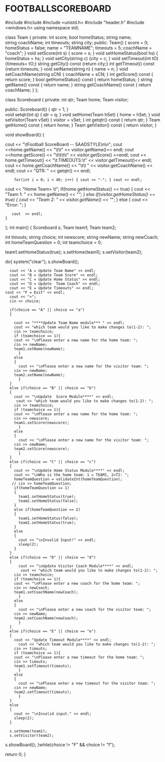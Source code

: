 # FOOTBALLSCOREBOARD
#include <iostream>
#include <string> 
#include <unistd.h>
#include "header.h"
#include <windows.h>
using namespace std; 

class Team 
{
  private:
    int score; 
    bool homeStatus; 
    string name;  
    string coachName;
int timeouts;
string city;
  public:
      Team() 
      {
        score = 0; 
        homeStatus = false; 
        name = "TEAMNAME"; 
      timeouts = 5;
        coachName = "coach"; 
      }
      void setScore(int s) { score = s; }
      void setHomeStatus(bool hs) { homeStatus = hs; }
void setCity(string c) {city = c; }
void setTimeout(int tO) {timeouts= tO;}
string getCity() const {return city;}
int getTimeout() const {return timeouts; }
      void setName(string n) { name = n; }
      void setCoachName(string sCN) { coachName = sCN; }
      int getScore() const { return score; }
      bool getHomeStatus() const { return homeStatus; }
      string getName() const { return name; }
      string getCoachName() const { return coachName; }
};

class Scoreboard
{
  private:
    int qtr; 
    Team home; 
    Team visitor; 

  public: 
    Scoreboard()
    {
      qtr = 1; 
    }  
    void setqtr(int q) { qtr = q; }
    void setHome(Team hSet) { home = hSet; }
    void setVisitor(Team vSet) { visitor = vSet; }
    int getqtr() const { return qtr; }
    Team getHome() const { return home; }
    Team getVisitor() const { return visitor; }

void showBoard()
{
 
  cout << "\tFootball ScoreBoard -- SAADSTYLE\n\n";
  cout <<home.getName() << "\t\t" << visitor.getName()<< endl;
  cout <<home.getScore() << "\t\t\t\t" << visitor.getScore() <<endl;
  cout << home.getTimeout() << "\t:TIMEOUTS:\t" << visitor.getTimeout()<< endl; 
  cout << home.getCoachName() << "\t\t " << visitor.getCoachName() << endl;
  cout << "QTR: " << getqtr() << endl;

        for(int i = 0; i < 40; i++) { cout << "-"; } cout << endl;

  cout << "Home Team> \t"; 
       if(home.getHomeStatus() == true)
       {
         cout << "Team 1: " << home.getName() << "*"; 
       }
       else if(visitor.getHomeStatus() == true)
       {
         cout << "Team 2: " << visitor.getName() << "*"; 
       }
       else
       {
         cout << "Error: "; 
       }
       
       cout  << endl; 
    }
};
int main()
{
  Scoreboard s;
  Team team1;
  Team team2;

  int timouts;
  string choice;
  int newscore;
  string newName;
  string newCoach;
int homeTeamQuestion = 0;
  int teamchoice = 0;
  
  
  team1.setHomeStatus(true);
s.setHome(team1); 
  s.setVisitor(team2); 


  do{
    system("clear");
    s.showBoard();

  
      cout << "A = Update Team Name" << endl; 
      cout << "B = Update Team Score" << endl; 
      cout << "C = Update Home Status" << endl; 
      cout << "D = Update  Team Coach" << endl; 
      cout << "E = Update Timeouts" << endl;
    cout << "F = Exit" << endl;
      cout << ">"; 
      cin >> choice; 

      if(choice == "A" || choice == "a")
      {
       
        cout << "****Update Team Name module*** " << endl; 
        cout << "which team would you like to make changes to(1-2): ";
        cin >> teamchoice;
        if (teamchoice == 1){
        cout << "\nPlease enter a new name for the home team: ";
        cin >> newName; 
        team1.setName(newName); 
          }
        else
        {
          cout << "\nPlease enter a new name for the visitor team: ";
        cin >> newName; 
        team2.setName(newName); 
          }
      }
      else if(choice == "B" || choice == "b")
      {
        cout << "\nUpdate  Score Module****" << endl; 
         cout << "which team would you like to make changes to(1-2): ";
        cin >> teamchoice;
        if (teamchoice == 1){
        cout << "\nPlease enter a new name for the home team: ";
        cin >> newscore; 
        team1.setScore(newscore); 
          }
        else
        {
          cout << "\nPlease enter a new name for the visitor team: ";
        cin >> newName; 
        team2.setScore(newscore); 
          }       
      }
      else if(choice == "C" || choice == "c")
      {
        cout << "\nUpdate Home Status Module****" << endl; 
        cout << "\nWho is the home team: 1 = TEAM1, 2=T2: "; 
        homeTeamQuestion = validateInt(homeTeamQuestion); 
       // cin >> homeTeamQuestion; 
        if(homeTeamQuestion == 1)
        {
          team1.setHomeStatus(true); 
          team2.setHomeStatus(false); 
        }
        else if(homeTeamQuestion == 2)
        {
          team1.setHomeStatus(false); 
          team2.setHomeStatus(true);
        }
        else
        {
          cout << "\nInvalid Input!" << endl;
          sleep(2); 
        }
      }
      else if(choice == "D" || choice == "d")
      {
          cout << "\nUpdate Visitor Coach Module****" << endl; 
           cout << "which team would you like to make changes to(1-2): ";
        cin >> teamchoice;
        if (teamchoice == 1){
        cout << "\nPlease enter a new coach for the home team: ";
        cin >> newCoach; 
        team1.setCoachName(newCoach); 
          }
        else
        {
          cout << "\nPlease enter a new coach for the visitor team: ";
        cin >> newName; 
        team2.setCoachName(newCoach); 
          }       
      }
      else if(choice == "E" || choice == "e")
      {
        cout << "Update Timeout Module****" << endl; 
          cout << "which team would you like to make changes to(1-2): ";
        cin >> timouts;
        if (teamchoice == 1){
        cout << "\nPlease enter a new timeout for the home team: ";
        cin >> timouts; 
        team1.setTimeout(timouts); 
          }
        else
        {
          cout << "\nPlease enter a new timeout for the visitor team: ";
        cin >> newName; 
        team2.setTimeout(timouts); 
          }       
      }
      else 
      {
        cout << "\nInvalid input." << endl; 
        sleep(2); 
      }

      s.setHome(team1); 
      s.setVisitor(team2); 
  s.showBoard();
  }while(choice != "F" && choice != "f");


  return 0; 
}
